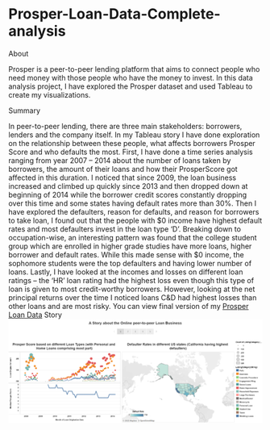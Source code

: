 # Prosper-Loan-Data-Complete-analysis

About

Prosper is a peer-to-peer lending platform that aims to connect people who need money with those people who have the money to invest. In this data analysis project, I have explored the Prosper dataset and used Tableau to create my visualizations.

Summary

In peer-to-peer lending, there are three main stakeholders: borrowers, lenders and the company itself. In my Tableau story I have done exploration on the relationship between these people, what affects borrowers Prosper Score and who defaults the most. First, I have done a time series analysis ranging from year 2007 – 2014 about the number of loans taken by borrowers, the amount of their loans and how their ProsperScore got affected in this duration. I noticed that since 2009, the loan business increased and climbed up quickly since 2013 and then dropped down at beginning of 2014 while the borrower credit scores constantly dropping over this time and some states having default rates more than 30%. Then I have explored the defaulters, reason for defaults, and reason for borrowers to take loan, I found out that the people with $0 income have highest default rates and most defaulters invest in the loan type ‘D’. Breaking down to occupation-wise, an interesting pattern was found that the college student group which are enrolled in higher grade studies have more loans, higher borrower and default rates. While this made sense with $0 income, the sophomore students were the top defaulters and having lower number of loans. Lastly, I have looked at the incomes and losses on different loan ratings – the ‘HR’ loan rating had the highest loss even though this type of loan is given to most credit-worthy borrowers. However, looking at the net principal returns over the time I noticed loans C&D had highest losses than other loans and are most risky.
You can view final version of my [Prosper Loan Data](https://public.tableau.com/profile/atharva.tipre#!/vizhome/ProsperLoanDataVisualization_16125019381200/ProsperLoanStory-Version2) Story 
![alt text](https://github.com/Atharva1309/Prosper-Loan-Data-Complete-analysis/blob/main/Capture.PNG)
